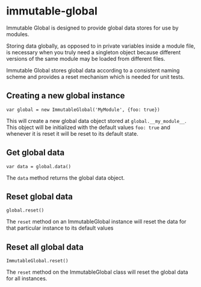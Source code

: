 # immutable-global

Immutable Global is designed to provide global data stores for use by modules.

Storing data globally, as opposed to in private variables inside a module file,
is necessary when you truly need a singleton object because different versions
of the same module may be loaded from different files.

Immutable Global stores global data according to a consistent naming scheme
and provides a reset mechanism which is needed for unit tests.

## Creating a new global instance

    var global = new ImmutableGlobal('MyModule', {foo: true})

This will create a new global data object stored at `global.__my_module__`.
This object will be initialized with the default values `foo: true` and
whenever it is reset it will be reset to its default state.

## Get global data

    var data = global.data()

The `data` method returns the global data object.

## Reset global data

    global.reset()

The `reset` method on an ImmutableGlobal instance will reset the data for that
particular instance to its default values

## Reset all global data

    ImmutableGlobal.reset()

The `reset` method on the ImmutableGlobal class will reset the global data for
all instances.